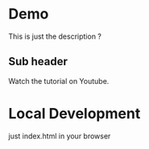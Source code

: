 # Demo
This is just the description ?

## Sub header 
Watch the tutorial on Youtube.

# Local Development

just index.html in your browser
